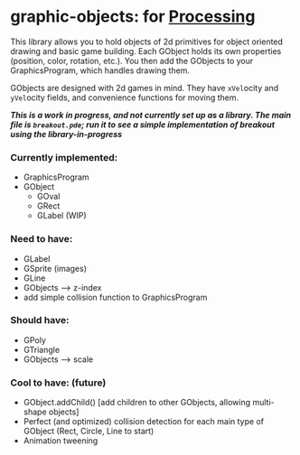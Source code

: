 # graphic-objects: for [Processing](https://www.processing.org)
This library allows you to hold objects of 2d primitives for object oriented drawing and basic game building. Each GObject holds its own properties (position, color, rotation, etc.). You then add the GObjects to your GraphicsProgram, which handles drawing them.

GObjects are designed with 2d games in mind. They have `xVel`ocity and `yVel`ocity fields, and convenience functions for moving them.

___This is a work in progress, and not currently set up as a library. The main file is `breakout.pde`; run it to see a simple implementation of breakout using the library-in-progress___

### Currently implemented:
- GraphicsProgram
- GObject
  - GOval
  - GRect
  - GLabel (WIP)

### Need to have:
- GLabel
- GSprite (images)
- GLine
- GObjects --> z-index
- add simple collision function to GraphicsProgram

### Should have:
- GPoly
- GTriangle
- GObjects --> scale

### Cool to have: (future)
- GObject.addChild() [add children to other GObjects, allowing multi-shape objects]
- Perfect (and optimized) collision detection for each main type of GObject (Rect, Circle, Line to start)
- Animation tweening
